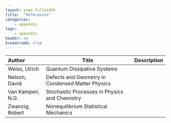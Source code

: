 ```yaml
---
layout: page-fullwidth
title:  "References"
categories:
    - appendix
tags:
    - appendix
header: no
breadcrumb: true
---
```

<!-- <div class="row">
<div class="medium-4 medium-push-8 columns" markdown="1">
<div class="panel radius" markdown="1">
**Table of Contents**
{: #toc }
*  TOC
{:toc}
</div>
</div>/.medium-4.columns -->

| Author | Title | Description |
| :----- | ----- | :---------- |
| Weiss, Ulrich | Quantum Dissipative Systems |  |
| Nelson, David | Defects and Geometry in Condensed Matter Physics |  |
| Van Kampen, N.G. | Stochastic Processes in Physics and Chemistry |  |
| Zwanzig, Robert | Nonequilibrium Statistical Mechanics |  |
